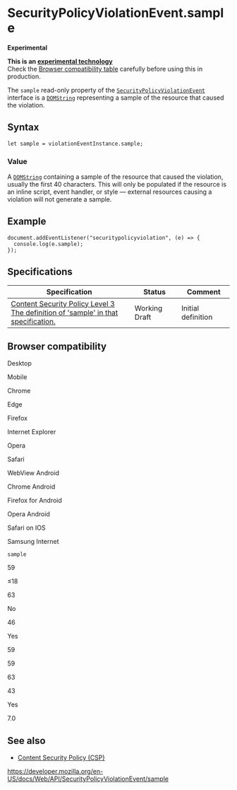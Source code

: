 SecurityPolicyViolationEvent.sample
===================================

**Experimental**

**This is an [experimental technology](https://developer.mozilla.org/en-US/docs/MDN/Guidelines/Conventions_definitions#experimental)**  
Check the [Browser compatibility table](#browser_compatibility) carefully before using this in production.

The `sample` read-only property of the [`SecurityPolicyViolationEvent`](../securitypolicyviolationevent) interface is a [`DOMString`](../domstring) representing a sample of the resource that caused the violation.

Syntax
------

    let sample = violationEventInstance.sample;

### Value

A [`DOMString`](../domstring) containing a sample of the resource that caused the violation, usually the first 40 characters. This will only be populated if the resource is an inline script, event handler, or style — external resources causing a violation will not generate a sample.

Example
-------

    document.addEventListener("securitypolicyviolation", (e) => {
      console.log(e.sample);
    });

Specifications
--------------

<table><thead><tr class="header"><th>Specification</th><th>Status</th><th>Comment</th></tr></thead><tbody><tr class="odd"><td><a href="https://w3c.github.io/webappsec-csp/#dom-securitypolicyviolationevent-sample">Content Security Policy Level 3<br />
<span class="small">The definition of 'sample' in that specification.</span></a></td><td><span class="spec-wd">Working Draft</span></td><td>Initial definition</td></tr></tbody></table>

Browser compatibility
---------------------

Desktop

Mobile

Chrome

Edge

Firefox

Internet Explorer

Opera

Safari

WebView Android

Chrome Android

Firefox for Android

Opera Android

Safari on IOS

Samsung Internet

`sample`

59

≤18

63

No

46

Yes

59

59

63

43

Yes

7.0

See also
--------

-   [Content Security Policy (CSP)](https://developer.mozilla.org/en-US/docs/Web/HTTP/CSP)

<a href="https://developer.mozilla.org/en-US/docs/Web/API/SecurityPolicyViolationEvent/sample" class="_attribution-link">https://developer.mozilla.org/en-US/docs/Web/API/SecurityPolicyViolationEvent/sample</a>
